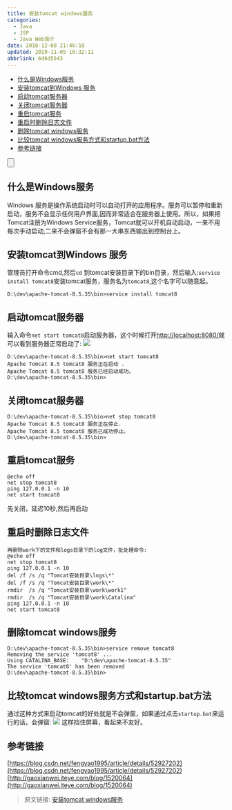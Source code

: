 ```yaml
---
title: 安装tomcat windows服务
categories: 
  - Java
  - JSP
  - Java Web简介
date: 2018-12-08 21:46:18
updated: 2019-11-05 10:32:11
abbrlink: 6d6d5543
---
```

- [什么是Windows服务](/blog/6d6d5543/#什么是Windows服务)
- [安装tomcat到Windows 服务](/blog/6d6d5543/#安装tomcat到Windows-服务)
- [启动tomcat服务器](/blog/6d6d5543/#启动tomcat服务器)
- [关闭tomcat服务器](/blog/6d6d5543/#关闭tomcat服务器)
- [重启tomcat服务](/blog/6d6d5543/#重启tomcat服务)
- [重启时删除日志文件](/blog/6d6d5543/#重启时删除日志文件)
- [删除tomcat windows服务](/blog/6d6d5543/#删除tomcat-windows服务)
- [比较tomcat windows服务方式和startup.bat方法](/blog/6d6d5543/#比较tomcat-windows服务方式和startup-bat方法)
- [参考链接](/blog/6d6d5543/#参考链接)

<!--more-->
<script src="https://cdn.bootcss.com/jquery/3.4.0/jquery.slim.min.js"></script>
<script>$(document).ready(function () {$(".post-body > ul:nth-child(1)").hide();});</script>

<!--end-->
<input type="button" onclick="open_closeTOC()" id="showcloseButton">
<script>
    function open_closeTOC() {var id = document.querySelector(".post-body > ul"); if (id.style.display == "block") {id.style.display = "none";document.getElementById("showcloseButton").value= "展开目录";}else if (id.style.display == "none") {id.style.display = "block";document.getElementById("showcloseButton").value="折叠目录";}}(function () {document.querySelector(".post-body > ul").style.display = "none";document.getElementById("showcloseButton").value="展开目录";})();
</script>

## 什么是Windows服务 ##
 Windows 服务是操作系统启动时可以自动打开的应用程序。服务可以暂停和重新启动，服务不会显示任何用户界面,因而非常适合在服务器上使用。所以，如果把Tomcat注册为Windows Service服务，Tomcat就可以开机自动启动，一来不用每次手动启动,二来不会弹窗不会有那一大串东西输出到控制台上。

## 安装tomcat到Windows 服务 ##
管理员打开命令cmd,然后`cd` 到tomcat安装目录下的bin目录，然后输入:`service install tomcat8`安装tomcat服务，服务名为`tomcat8`,这个名字可以随意起。
```
D:\dev\apache-tomcat-8.5.35\bin>service install tomcat8
```
## 启动tomcat服务器 ##
输入命令`net start tomcat8`启动服务器，这个时候打开[http://localhost:8080/](http://localhost:8080/)就可以看到服务器正常启动了:
![](https://image-1257720033.cos.ap-shanghai.myqcloud.com/blog/Java/JSP/tomcat/kaiqitomcatfuwu/yes.png)
```
D:\dev\apache-tomcat-8.5.35\bin>net start tomcat8
Apache Tomcat 8.5 tomcat8 服务正在启动 .
Apache Tomcat 8.5 tomcat8 服务已经启动成功。
D:\dev\apache-tomcat-8.5.35\bin>

```
## 关闭tomcat服务器 ##
```
D:\dev\apache-tomcat-8.5.35\bin>net stop tomcat8
Apache Tomcat 8.5 tomcat8 服务正在停止.
Apache Tomcat 8.5 tomcat8 服务已成功停止。
D:\dev\apache-tomcat-8.5.35\bin>
```
## 重启tomcat服务 ##
```
@echo off 
net stop tomcat8
ping 127.0.0.1 -n 10
net start tomcat8
```
先关闭，延迟10秒,然后再启动
## 重启时删除日志文件 ##
```
再删除work下的文件和logs目录下的log文件，批处理命令:
@echo off
net stop tomcat8
ping 127.0.0.1 -n 10
del /f /s /q "Tomcat安装目录\logs\*"
del /f /s /q "Tomcat安装目录\work\*"
rmdir  /s /q "Tomcat安装目录\work\work1"
rmdir  /s /q "Tomcat安装目录\work\Catalina" 
ping 127.0.0.1 -n 10
net start tomcat8
```

## 删除tomcat windows服务 ##
```
D:\dev\apache-tomcat-8.5.35\bin>service remove tomcat8
Removing the service 'tomcat8' ...
Using CATALINA_BASE:    "D:\dev\apache-tomcat-8.5.35"
The service 'tomcat8' has been removed
D:\dev\apache-tomcat-8.5.35\bin>
```
## 比较tomcat windows服务方式和startup.bat方法 ##
通过这种方式来启动tomcat的好处就是不会弹窗，如果通过点击`startup.bat`来运行的话，会弹窗:
![](https://image-1257720033.cos.ap-shanghai.myqcloud.com/blog/Java/JSP/tomcat/kaiqitomcatfuwu/startup_mode.png)
这样挡住屏幕，看起来不友好。

## 参考链接 ##
[https://blog.csdn.net/fengyao1995/article/details/52927202](https://blog.csdn.net/fengyao1995/article/details/52927202)
[http://gaoxianwei.iteye.com/blog/1520064](http://gaoxianwei.iteye.com/blog/1520064)

>原文链接: [安装tomcat windows服务](https://lanlan2017.github.io/blog/6d6d5543/)
